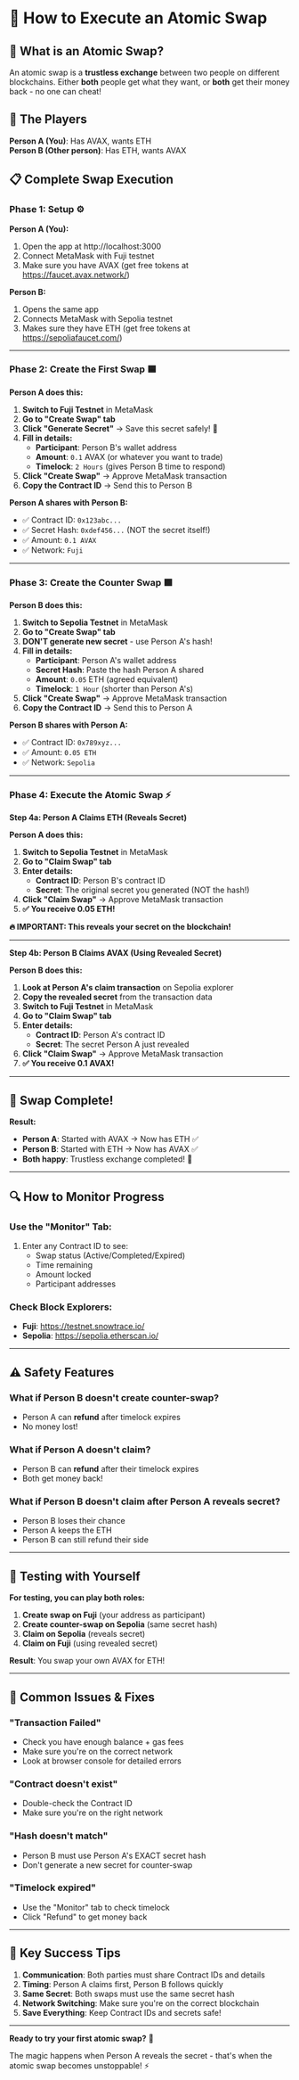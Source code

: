 # 🔄 How to Execute an Atomic Swap

## 🎯 What is an Atomic Swap?

An atomic swap is a **trustless exchange** between two people on different blockchains. Either **both** people get what they want, or **both** get their money back - no one can cheat!

## 👥 The Players

**Person A (You)**: Has AVAX, wants ETH  
**Person B (Other person)**: Has ETH, wants AVAX

## 📋 Complete Swap Execution

### **Phase 1: Setup** ⚙️

**Person A (You):**
1. Open the app at http://localhost:3000
2. Connect MetaMask with Fuji testnet
3. Make sure you have AVAX (get free tokens at https://faucet.avax.network/)

**Person B:**
1. Opens the same app
2. Connects MetaMask with Sepolia testnet  
3. Makes sure they have ETH (get free tokens at https://sepoliafaucet.com/)

---

### **Phase 2: Create the First Swap** 🟦

**Person A does this:**

1. **Switch to Fuji Testnet** in MetaMask
2. **Go to "Create Swap" tab**
3. **Click "Generate Secret"** → Save this secret safely! 🔑
4. **Fill in details:**
   - **Participant**: Person B's wallet address
   - **Amount**: `0.1` AVAX (or whatever you want to trade)
   - **Timelock**: `2 Hours` (gives Person B time to respond)
5. **Click "Create Swap"** → Approve MetaMask transaction
6. **Copy the Contract ID** → Send this to Person B

**Person A shares with Person B:**
- ✅ Contract ID: `0x123abc...`
- ✅ Secret Hash: `0xdef456...` (NOT the secret itself!)
- ✅ Amount: `0.1 AVAX`
- ✅ Network: `Fuji`

---

### **Phase 3: Create the Counter Swap** 🟩

**Person B does this:**

1. **Switch to Sepolia Testnet** in MetaMask
2. **Go to "Create Swap" tab**  
3. **DON'T generate new secret** - use Person A's hash!
4. **Fill in details:**
   - **Participant**: Person A's wallet address
   - **Secret Hash**: Paste the hash Person A shared
   - **Amount**: `0.05` ETH (agreed equivalent)
   - **Timelock**: `1 Hour` (shorter than Person A's)
5. **Click "Create Swap"** → Approve MetaMask transaction
6. **Copy the Contract ID** → Send this to Person A

**Person B shares with Person A:**
- ✅ Contract ID: `0x789xyz...`
- ✅ Amount: `0.05 ETH` 
- ✅ Network: `Sepolia`

---

### **Phase 4: Execute the Atomic Swap** ⚡

**Step 4a: Person A Claims ETH (Reveals Secret)**

**Person A does this:**
1. **Switch to Sepolia Testnet** in MetaMask
2. **Go to "Claim Swap" tab**
3. **Enter details:**
   - **Contract ID**: Person B's contract ID
   - **Secret**: The original secret you generated (NOT the hash!)
4. **Click "Claim Swap"** → Approve MetaMask transaction
5. **✅ You receive 0.05 ETH!**

**🔥 IMPORTANT: This reveals your secret on the blockchain!**

---

**Step 4b: Person B Claims AVAX (Using Revealed Secret)**

**Person B does this:**
1. **Look at Person A's claim transaction** on Sepolia explorer
2. **Copy the revealed secret** from the transaction data
3. **Switch to Fuji Testnet** in MetaMask  
4. **Go to "Claim Swap" tab**
5. **Enter details:**
   - **Contract ID**: Person A's contract ID  
   - **Secret**: The secret Person A just revealed
6. **Click "Claim Swap"** → Approve MetaMask transaction
7. **✅ You receive 0.1 AVAX!**

---

## 🎉 **Swap Complete!**

**Result:**
- **Person A**: Started with AVAX → Now has ETH ✅
- **Person B**: Started with ETH → Now has AVAX ✅
- **Both happy**: Trustless exchange completed! 🚀

---

## 🔍 **How to Monitor Progress**

### **Use the "Monitor" Tab:**
1. Enter any Contract ID to see:
   - Swap status (Active/Completed/Expired)
   - Time remaining
   - Amount locked
   - Participant addresses

### **Check Block Explorers:**
- **Fuji**: https://testnet.snowtrace.io/
- **Sepolia**: https://sepolia.etherscan.io/

---

## ⚠️ **Safety Features**

### **What if Person B doesn't create counter-swap?**
- Person A can **refund** after timelock expires
- No money lost!

### **What if Person A doesn't claim?**
- Person B can **refund** after their timelock expires  
- Both get money back!

### **What if Person B doesn't claim after Person A reveals secret?**
- Person B loses their chance
- Person A keeps the ETH
- Person B can still refund their side

---

## 🧪 **Testing with Yourself**

**For testing, you can play both roles:**

1. **Create swap on Fuji** (your address as participant)
2. **Create counter-swap on Sepolia** (same secret hash)
3. **Claim on Sepolia** (reveals secret)
4. **Claim on Fuji** (using revealed secret)

**Result**: You swap your own AVAX for ETH! 

---

## 🚨 **Common Issues & Fixes**

### **"Transaction Failed"**
- Check you have enough balance + gas fees
- Make sure you're on the correct network
- Look at browser console for detailed errors

### **"Contract doesn't exist"**  
- Double-check the Contract ID
- Make sure you're on the right network

### **"Hash doesn't match"**
- Person B must use Person A's EXACT secret hash
- Don't generate a new secret for counter-swap

### **"Timelock expired"**
- Use the "Monitor" tab to check timelock
- Click "Refund" to get money back

---

## 🎯 **Key Success Tips**

1. **Communication**: Both parties must share Contract IDs and details
2. **Timing**: Person A claims first, Person B follows quickly  
3. **Same Secret**: Both swaps must use the same secret hash
4. **Network Switching**: Make sure you're on the correct blockchain
5. **Save Everything**: Keep Contract IDs and secrets safe!

---

**Ready to try your first atomic swap?** 🚀

The magic happens when Person A reveals the secret - that's when the atomic swap becomes unstoppable! ⚡